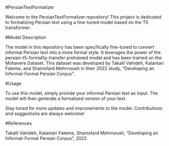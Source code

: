 #PersianTextFormalizer

Welcome to the PersianTextFormalizer repository! This project is dedicated to formalizing Persian text using a fine-tuned model based on the T5 transformer.

#Model Description

The model in this repository has been specifically fine-tuned to convert informal Persian text into a more formal style. It leverages the power of the persian-t5-formality-transfer pretrained model and has been trained on the Mohavere Dataset. This dataset was developed by Takalli Vahideh, Kalantari Fateme, and Shamsfard Mehrnoush in their 2022 study, “Developing an Informal-Formal Persian Corpus”.

#Usage

To use this model, simply provide your informal Persian text as input. The model will then generate a formalized version of your text.

Stay tuned for more updates and improvements to the model. Contributions and suggestions are always welcome!

#References

Takalli Vahideh, Kalantari Fateme, Shamsfard Mehrnoush, “Developing an Informal-Formal Persian Corpus”, 2022.